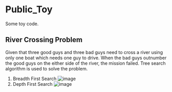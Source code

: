 # Public_Toy
Some toy code.
## River Crossing Problem
Given that three good guys and three bad guys need to cross a river using only one boat which needs one guy to drive. When the bad guys outnumber the good guys on the either side of the river, the mission failed. Tree search algorithm is used to solve the problem.
1. Breadth First Search
![image](https://github.com/xdhcode/Public_Toy/blob/main/attachment/3-3-2-BFS.gif)
2. Depth First Search
![image](https://github.com/xdhcode/Public_Toy/blob/main/attachment/3-3-2-DFS.gif)

